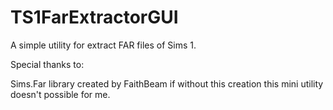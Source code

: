 # TS1FarExtractorGUI
A simple utility for extract FAR files of Sims 1.

Special thanks to:

Sims.Far library created by FaithBeam if without this creation this mini utility doesn't possible for me.
